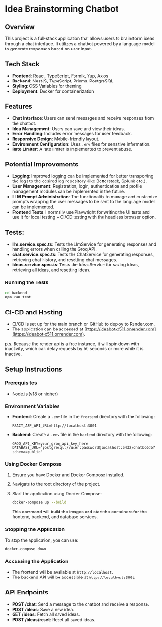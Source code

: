# Idea Brainstorming Chatbot

## Overview

This project is a full-stack application that allows users to brainstorm ideas through a chat interface. It utilizes a chatbot powered by a language model to generate responses based on user input.

## Tech Stack

- **Frontend**: React, TypeScript, Formik, Yup, Axios
- **Backend**: NestJS, TypeScript, Prisma, PostgreSQL
- **Styling**: CSS Variables for theming
- **Deployment**: Docker for containerization

## Features

- **Chat Interface**: Users can send messages and receive responses from the chatbot.
- **Idea Management**: Users can save and view their ideas.
- **Error Handling**: Includes error messages for user feedback.
- **Responsive Design**: Mobile-friendly layout.
- **Environment Configuration**: Uses `.env` files for sensitive information.
- **Rate Limiter**: A rate limiter is implemented to prevent abuse.

## Potential Improvements

- **Logging**: Improved logging can be implemented for better transporting the logs to the desired log repository (like Betterstack, Splunk etc.).
- **User Management**: Registration, login, authentication and profile management modules can be implemented in the future.
- **LLM Prompt Administration**: The functionality to manage and customize prompts wrapping the user messages to be sent to the language model can be implemented.
- **Frontend Tests**: I normally use Playwright for writing the UI tests and use it for local testing + CI/CD testing with the headless browser option.


## Tests:

- **llm.service.spec.ts**: Tests the LlmService for generating responses and handling errors when calling the Groq API.
- **chat.service.spec.ts**: Tests the ChatService for generating responses, retrieving chat history, and resetting chat messages.
- **ideas.service.spec.ts**: Tests the IdeasService for saving ideas, retrieving all ideas, and resetting ideas.

### Running the Tests 

```bash
cd backend
npm run test
```

## CI-CD and Hosting

- CI/CD is set up for the main branch on GitHub to deploy to Render.com.
- The application can be accessed at [https://ideabot-x511.onrender.com](https://ideabot-x511.onrender.com).

p.s. Because the render api is a free instance, it will spin down with inactivity, which can delay requests by 50 seconds or more while it is inactive.

## Setup Instructions

### Prerequisites

- Node.js (v18 or higher)

### Environment Variables

- **Frontend**: Create a `.env` file in the `frontend` directory with the following:
  ```plaintext
  REACT_APP_API_URL=http://localhost:3001
  ```
- **Backend**: Create a `.env` file in the `backend` directory with the following:
  ```plaintext
  GROQ_API_KEY=your_groq_api_key_here
  DATABASE_URL="postgresql://user:password@localhost:5432/chatbotdb?schema=public"
  ```

### Using Docker Compose

1. Ensure you have Docker and Docker Compose installed.
2. Navigate to the root directory of the project.
3. Start the application using Docker Compose:

   ```bash
   docker-compose up --build
   ```

   This command will build the images and start the containers for the frontend, backend, and database services.

### Stopping the Application

To stop the application, you can use:

```bash
docker-compose down
```

### Accessing the Application

- The frontend will be available at `http://localhost`.
- The backend API will be accessible at `http://localhost:3001`.

## API Endpoints

- **POST /chat**: Send a message to the chatbot and receive a response.
- **POST /ideas**: Save a new idea.
- **GET /ideas**: Fetch all saved ideas.
- **POST /ideas/reset**: Reset all saved ideas.
